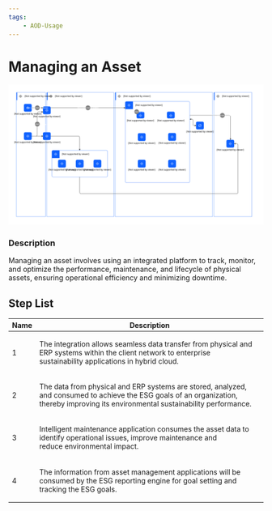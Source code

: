 ```yaml
---
tags:
    - AOD-Usage
---
```


#  Managing an Asset




![Managing an Asset](../../../../img/aodusagescenario_AIlHqMswpXfI_mYaE4xfnB.svg)





### Description

<p>Managing an asset involves using an integrated platform to track, monitor, and optimize the performance, maintenance, and lifecycle of physical assets, ensuring operational efficiency and minimizing downtime.</p>










## Step List

| Name | Description |
| --- | --- | 
 | 1 | <p>The integration allows seamless data transfer from physical and ERP systems within the client network to enterprise sustainability applications in hybrid cloud.</p> |
 | 2 | <p>The data from physical and ERP systems are stored, analyzed, and consumed to achieve the ESG goals of an organization, thereby improving its environmental sustainability performance.</p> |
 | 3 | <p>Intelligent maintenance application consumes the asset data to identify operational issues, improve maintenance and reduce environmental impact.</p> |
 | 4 | <p>The information from asset management applications will be consumed by the ESG reporting engine for goal setting and tracking the ESG goals.</p> |

    

